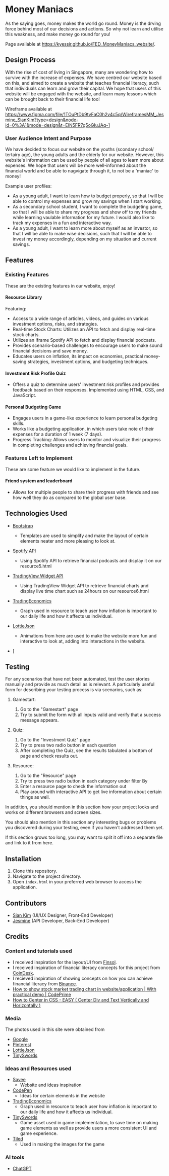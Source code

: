 # Money Maniacs

As the saying goes, money makes the world go round. Money is the drving force behind most of our decisions and actions. So why not learn and utilise this weakness, and make money go round for you!

Page available at https://kyessir.github.io/FED_MoneyManiacs_website/.
 
## Design Process
 
With the rise of cost of living in Singapore, many are wondering how to survive with the increase of expenses. We have centred our website based on this, and aimed to create a website that teaches financial literacy, such that individuals can learn and grow their capital. We hope that users of this website will be engaged with the website, and learn many lessons which can be brought back to their financial life too!

Wireframe available at https://www.figma.com/file/1TOuPtDb9tvFaC0h2v4c5q/WireframesMM_Jesmine_SianKim?type=design&node-id=0%3A1&mode=design&t=EIN5FR7q5oGIuJAq-1

### User Audience Intent and Purpose

We have decided to focus our website on the youths (scondary school/ tertairy age), the young adults and the elderly for our website. However, this website's information can be used by people of all ages to learn more about expenses. We hope that users will be more well-informed about the financial world and be able to nagvigate through it, to not be a 'maniac' to money!

Example user profiles:
- As a young adult, I want to learn how to budget properly, so that I will be able to control my expenses and grow my savings when I start working.
- As a secondary school student, I want to complete the budgeting game, so that I will be able to share my progress and show off to my friends while learning vaulable information for my future. I would also like to track my expenses in a fun and interactive way.
- As a young adult, I want to learn more about myself as an investor, so that I will be able to make wise decisions, such that I will be able to invest my money accordingly, depending on my situation and current savings.

## Features
 
### Existing Features

These are the existing features in our website, enjoy!

#### Resource Library

Featuring:
- Access to a wide range of articles, videos, and guides on various investment options, risks, and strategies.
- Real-time Stock Charts: Utilizes an API to fetch and display real-time stock charts.
- Utilizes an Iframe Spotify API to fetch and display financial podcasts.
- Provides scenario-based challenges to encourage users to make sound financial decisions and save money.
- Educates users on inflation, its impact on economies, practical money-saving strategies, investment options, and budgeting techniques.
  
#### Investment Risk Profile Quiz

- Offers a quiz to determine users' investment risk profiles and provides feedback based on their responses. Implemented using HTML, CSS, and JavaScript.

#### Personal Budgeting Game

- Engages users in a game-like experience to learn personal budgeting skills.
- Works like a budgeting application, in which users take note of their expenses for a duration of 1 week (7 days).
- Progress Tracking: Allows users to monitor and visualize their progress in completing challenges and achieving financial goals.

### Features Left to Implement

These are some feature we would like to implement in the future.

#### Friend system and leaderboard

- Allows for multiple people to share their progress with friends and see how well they do as compared to the global user base.

## Technologies Used

- [Bootstrap](https://getbootstrap.com/)
    - Templates are used to simplify and make the layout of certain elements neater and more pleasing to look at.
     
- [Spotify API](https://developer.spotify.com/documentation/embeds/tutorials/using-the-iframe-api/)
    - Using Spotify API to retrieve financial podcasts and display it on our resource5.html
 
- [TradingView Widget API](https://www.tradingview.com/widget/)
    - Using TradingView Widget API to retrieve financial charts and display live time chart such as 24hours on our resource6.html

- [TradingEconomics](https://tradingeconomics.com/singapore/inflation-cpi)
  - Graph used in resource to teach user how inflation is important to our daily life and how it affects us individual.
 
- [LottieJson](https://lottiefiles.com/)
  - Animations from here are used to make the website more fun and interactive to look at, adding into interactions in the website.

- [

## Testing

For any scenarios that have not been automated, test the user stories manually and provide as much detail as is relevant. A particularly useful form for describing your testing process is via scenarios, such as:

1. Gamestart:
    1. Go to the "Gamestart" page
    2. Try to submit the form with all inputs valid and verify that a success message appears.
  
2. Quiz:
    1. Go to the "Investment Quiz" page
    2. Try to press two radio button in each question
    3. After completing the Quiz, see the results tabulated a bottom of page and check results out.
  
3. Resource:
    1. Go to the "Resource" page
    2. Try to press two radio button in each category under filter By
    3. Enter a resource page to check the information out
    4. Play around with interactive API to get live information about certain things as well.

In addition, you should mention in this section how your project looks and works on different browsers and screen sizes.

You should also mention in this section any interesting bugs or problems you discovered during your testing, even if you haven't addressed them yet.

If this section grows too long, you may want to split it off into a separate file and link to it from here.

## Installation
1. Clone this repository.
2. Navigate to the project directory.
3. Open `index.html` in your preferred web browser to access the application.

## Contributors
- [Sian Kim](https://github.com/kyessir) (UI/UX Designer, Front-End Developer)
- [Jesmine](https://github.com/jigglewiggle101) (API Developer, Back-End Developer)

## Credits

### Content and tutorials used
- I received inspiration for the layout/UI from [Finsol](https://www.finsol.co.nz/).
- I received inspiration of financial literacy concepts for this project from [CoinDesk](https://www.coindesk.com/).
- I recieved inspiration of showing concepts on how you can achieve financial literacy from [Binance](https://www.binance.com/en/trade/VITE_USDT?type=spot).
- [How to show stock market trading chart in website/application | With practical demo | CodePrime](https://www.youtube.com/watch?v=1-08RsvZUg0)
- [How to Center in CSS - EASY ( Center Div and Text Vertically and Horizontally )](https://www.youtube.com/watch?v=QdITQ4upjME)

### Media

The photos used in this site were obtained from
- [Google](https://www.google.com/)
- [Pinterest](https://www.pinterest.com/)
- [LottieJson](https://lottiefiles.com/)
- [TinySwords](https://pixelfrog-assets.itch.io/tiny-swords)

### Ideas and Resources used
- [Savee](https://savee.it/)
  - Website and ideas inspiration
- [CodePen](https://codepen.io/trending)
  - Ideas for certain elements in the website
- [TradingEconomics](https://tradingeconomics.com/singapore/inflation-cpi)
  - Graph used in resource to teach user how inflation is important to our daily life and how it affects us individual.
- [TinySwords](https://pixelfrog-assets.itch.io/tiny-swords)
  - Game asset used in game implementation, to save time on making game elements as well as provide users a more consistent UI and game experience.
- [Tiled](https://www.mapeditor.org/)
  - Used in making the images for the game

### AI tools
- [ChatGPT](https://chat.openai.com/)



 
  
